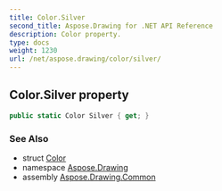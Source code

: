 ```yaml
---
title: Color.Silver
second_title: Aspose.Drawing for .NET API Reference
description: Color property. 
type: docs
weight: 1230
url: /net/aspose.drawing/color/silver/
---
```

## Color.Silver property

```csharp
public static Color Silver { get; }
```

### See Also

* struct [Color](../)
* namespace [Aspose.Drawing](../../color/)
* assembly [Aspose.Drawing.Common](../../../)


